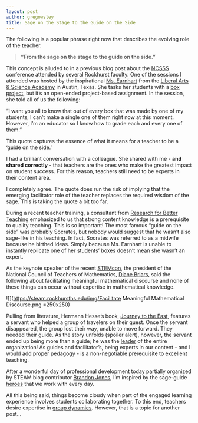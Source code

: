 ```yaml
---
layout: post
author: gregowsley
title: Sage on the Stage to the Guide on the Side
---
```


The following is a popular phrase right now that describes the evolving role of the teacher.

>**“From the sage on the stage to the guide on the side.”**

This concept is alluded to in a previous blog post about the [NCSSS](http://steam.rockhursths.edu/2016/02/03/Research-Statistics.html) conference attended by several Rockhurst faculty. One of the sessions I attended was hosted by the inspirational [Ms. Earnhart](http://www.stempirecentral.com/engineering-design.html) from the [Liberal Arts & Science Academy](http://www.lasahighschool.com/) in Austin, Texas. She tasks her students with a [box project](http://www.stempirecentral.com/box-project.html), but it’s an open-ended project-based assignment. In the session, she told all of us the following:

“I want you all to know that out of every box that was made by one of my students, I can’t make a single one of them right now at this moment. However, I’m an educator so I know how to grade each and every one of them.”

This quote captures the essence of what it means for a teacher to be a ‘guide on the side.’

I had a brilliant conversation with a colleague. She shared with me - **and shared correctly** - that teachers are the ones who make the greatest impact on student success. For this reason, teachers still need to be experts in their content area. 

I completely agree. The quote does run the risk of implying that the emerging facilitator role of the teacher replaces the required wisdom of the sage. This is taking the quote a bit too far.

During a recent teacher training, a consultant from [Research for Better Teaching](http://www.rbteach.com/) emphasized to us that strong content knowledge is a prerequisite to quality teaching. This is so important! The most famous “guide on the side” was probably Socrates, but nobody would suggest that he wasn’t also sage-like in his teaching. In fact, Socrates was referred to as a midwife because he birthed ideas. Simply because Ms. Earnhart is unable to instantly replicate one of her students’ boxes doesn’t mean she wasn’t an expert.

As the keynote speaker of the recent [STEMcon](http://www.stemcon.net/), the president of the National Council of Teachers of Mathematics, [Diane Briars](http://www.nctm.org/briars/), said the following about facilitating meaningful mathematical discourse and none of these things can occur without expertise in mathematical knowledge.

![](https://steam.rockhursths.edu/img/Facilitate Meaningful Mathematical Discourse.png =250x250)

Pulling from literature, Hermann Hesse’s book, [Journey to the East](http://www.amazon.com/The-Journey-East-Hermann-Hesse/dp/0312421680), features a servant who helped a group of travelers on their quest. Once the servant disappeared, the group lost their way, unable to move forward. They needed their guide. As the story unfolds (spoiler alert), however, the servant ended up being more than a guide; he was the [leader](http://toservefirst.com/definition-of-servant-leadership.html) of the entire organization! As guides and facilitator’s, being experts in our content - and I would add proper pedagogy - is a non-negotiable prerequisite to excellent teaching. 

After a wonderful day of professional development today partially organized by STEAM blog contributor [Brandon Jones](http://steam.rockhursths.edu/team/brandonjones/), I’m inspired by the sage-guide [heroes](http://steam.rockhursths.edu/2015/07/30/New-Frontiers.html) that we work with every day. 

All this being said, things become cloudy when part of the engaged learning experience involves students collaborating together. To this end, teachers desire expertise in [group dynamics](http://toservefirst.com/definition-of-servant-leadership.html). However, that is a topic for another post...

